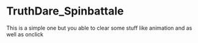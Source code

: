 # TruthDare_Spinbattale


This is a simple one but you able to clear some stuff like animation and as well as onclick 

